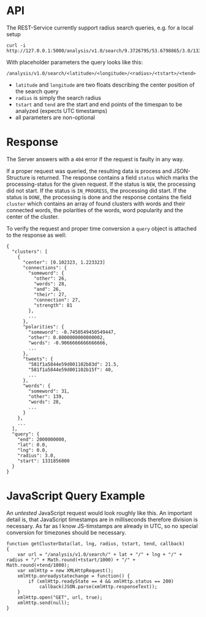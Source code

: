 # API

The REST-Service currently support radius search queries, e.g. for a local setup

```
curl -i http://127.0.0.1:5000/analysis/v1.0/search/9.3726795/53.6798865/3.0/1331856000.2/1900000000.2
```

With placeholder parameters the query looks like this:

```
/analysis/v1.0/search/<latitude>/<longitude>/<radius>/<tstart>/<tend>
```

* `latitude` and `longitude` are two floats describing the center position of the search query
* `radius` is simply the search radius
* `tstart` and `tend` are the start and end points of the timespan to be analyzed (expects UTC timestamps)
* all parameters are non-optional

# Response

The Server answers with a `404` error if the request is faulty in any way.

If a proper request was queried, the resulting data is process and JSON-Structure
is returned. The response contains a field `status` which marks the processing-status for the given request. If the status is `NEW`, the processing did not start. If the status is `IN_PROGRESS`, the processing did start. If the status is `DONE`, the processing is done and the response contains the field `cluster` which contains an array of found clusters with words and their connected words, the polarities of the words, word popularity and the center of the cluster.

To verify the request and proper time conversion a `query` object is attached to the response as well:

```
{
  "clusters": [
    {
      "center": [0.102323, 1.223323]
      "connections": {
        "someword": {
          "other": 26,
          "words": 28,
          "and": 26,
          "their": 27,
          "connection": 27,
          "strength": 81
        },
        ...
      },
      "polarities": {
        "someword": -0.7450549450549447,
        "other": 0.8000000000000002,
        "words": -0.9066666666666666,
        ...
      },
      "tweets": {
        "581f1a5844e59d001102b83d": 21.5,
        "581f1a5844e59d001102b15f": 40,
        ...
      },
      "words": {
        "someword": 31,
        "other": 139,
        "words": 28,
        ...
      }
    },
    ...
  ],
  "query": {
    "end": 2000000000,
    "lat": 0.0,
    "lng": 0.0,
    "radius": 3.0,
    "start": 1331856000
  }
}
```

# JavaScript Query Example

An _untested_ JavaScript request would look roughly like this. An important detail is, that
JavaScript timestamps are in milliseconds therefore division is necessary. As far as I know
JS-timstamps are already in UTC, so no special conversion for timezones should be necessary.

```
function getClusterData(lat, lng, radius, tstart, tend, callback)
{
	var url = "/analysis/v1.0/search/" + lat + "/" + lng + "/" + radius + "/" + Math.round(+tstart/1000) + "/" + Math.round(+tend/1000);
    var xmlHttp = new XMLHttpRequest();
    xmlHttp.onreadystatechange = function() {
        if (xmlHttp.readyState == 4 && xmlHttp.status == 200)
            callback(JSON.parse(xmlHttp.responseText));
    }
    xmlHttp.open("GET", url, true);
    xmlHttp.send(null);
}
```
